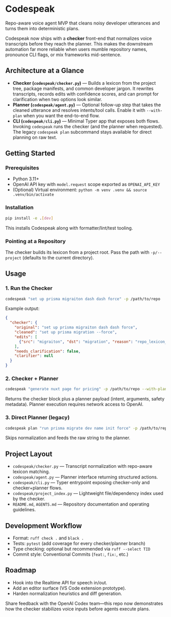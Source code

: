 # Codespeak

Repo-aware voice agent MVP that cleans noisy developer utterances and turns them into deterministic plans.

Codespeak now ships with a **checker** front-end that normalizes voice transcripts before they reach the planner. This makes the downstream automation far more reliable when users mumble repository names, pronounce CLI flags, or mix frameworks mid-sentence.

## Architecture at a Glance
- **Checker (`codespeak/checker.py`)** &mdash; Builds a lexicon from the project tree, package manifests, and common developer jargon. It rewrites transcripts, records edits with confidence scores, and can prompt for clarification when two options look similar.
- **Planner (`codespeak/agent.py`)** &mdash; Optional follow-up step that takes the cleaned utterance and resolves intents/tool calls. Enable it with `--with-plan` when you want the end-to-end flow.
- **CLI (`codespeak/cli.py`)** &mdash; Minimal Typer app that exposes both flows. Invoking `codespeak` runs the checker (and the planner when requested). The legacy `codespeak plan` subcommand stays available for direct planning on raw text.

## Getting Started

### Prerequisites
- Python 3.11+
- OpenAI API key with `model.request` scope exported as `OPENAI_API_KEY`
- (Optional) Virtual environment: `python -m venv .venv && source .venv/bin/activate`

### Installation
```bash
pip install -e .[dev]
```
This installs Codespeak along with formatter/lint/test tooling.

### Pointing at a Repository
The checker builds its lexicon from a project root. Pass the path with `-p/--project` (defaults to the current directory).

## Usage

### 1. Run the Checker
```bash
codespeak "set up prisma migraiton dash dash force" -p /path/to/repo
```
Example output:
```json
{
  "checker": {
    "original": "set up prisma migraiton dash dash force",
    "cleaned": "set up prisma migration --force",
    "edits": [
      {"src": "migraiton", "dst": "migration", "reason": "repo_lexicon_match", "confidence": 0.84}
    ],
    "needs_clarification": false,
    "clarifier": null
  }
}
```

### 2. Checker + Planner
```bash
codespeak "generate nuxt page for pricing" -p /path/to/repo --with-plan
```
Returns the checker block plus a planner payload (intent, arguments, safety metadata). Planner execution requires network access to OpenAI.

### 3. Direct Planner (legacy)
```bash
codespeak plan "run prisma migrate dev name init force" -p /path/to/repo
```
Skips normalization and feeds the raw string to the planner.

## Project Layout
- `codespeak/checker.py` &mdash; Transcript normalization with repo-aware lexicon matching.
- `codespeak/agent.py` &mdash; Planner interface returning structured actions.
- `codespeak/cli.py` &mdash; Typer entrypoint exposing checker-only and checker+planner flows.
- `codespeak/project_index.py` &mdash; Lightweight file/dependency index used by the checker.
- `README.md`, `AGENTS.md` &mdash; Repository documentation and operating guidelines.

## Development Workflow
- Format: `ruff check .` and `black .`
- Tests: `pytest` (add coverage for every checker/planner branch)
- Type checking: optional but recommended via `ruff --select TID`
- Commit style: Conventional Commits (`feat:`, `fix:`, etc.)

## Roadmap
- Hook into the Realtime API for speech in/out.
- Add an editor surface (VS Code extension prototype).
- Harden normalization heuristics and diff generation.

Share feedback with the OpenAI Codex team&mdash;this repo now demonstrates how the checker stabilizes voice inputs before agents execute plans.
